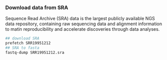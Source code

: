 ### Download data from SRA

Sequence Read Archive (SRA) data is the largest publicly available NGS data repository, containing raw sequencing data and alignment information to matin reproducibility and accelerate discoveries through data analyses.



```bash
## download SRA
prefetch SRR19951212
## SRA to fasta
fastq-dump SRR19951212.sra
```



